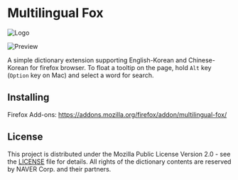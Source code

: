 # Multilingual Fox

![Logo](https://user-images.githubusercontent.com/6410412/61639214-00ecab80-acd6-11e9-970a-b4f5970b7497.png)

![Preview](https://user-images.githubusercontent.com/6410412/61590282-982c0300-abf1-11e9-9845-04e6bd174230.gif)

A simple dictionary extension supporting English-Korean and Chinese-Korean for firefox browser. To float a tooltip on the page, hold `Alt` key (`Option` key on Mac) and select a word for search.

## Installing

Firefox Add-ons: https://addons.mozilla.org/firefox/addon/multilingual-fox/

## License

This project is distributed under the Mozilla Public License Version 2.0 - see the [LICENSE](LICENSE) file for details. All rights of the dictionary contents are reserved by NAVER Corp. and their partners.